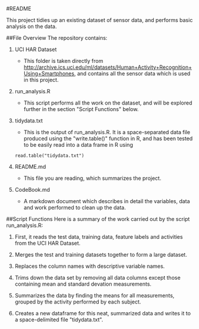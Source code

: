 #README

This project tidies up an existing dataset of sensor data, and performs basic analysis on the data.

##File Overview
The repository contains:

1. UCI HAR Dataset 
	* This folder is taken directly from http://archive.ics.uci.edu/ml/datasets/Human+Activity+Recognition+Using+Smartphones, and contains all the sensor data which is used in this project.

2. run_analysis.R 
	* This script performs all the work on the dataset, and will be explored further in the section "Script Functions" below.

3. tidydata.txt 
	* This is the output of run_analysis.R. It is a space-separated data file produced using the "write.table()" function in R, and has been tested to be easily read into a data frame in R using 
	~~~~
	read.table("tidydata.txt")
	~~~~

4. README.md 
	* This file you are reading, which summarizes the project.

5. CodeBook.md 
	* A markdown document which describes in detail the variables, data and work performed to clean up the data.


##Script Functions
Here is a summary of the work carried out by the script run_analysis.R:
1. First, it reads the test data, training data, feature labels and activities from the UCI HAR Dataset. 

2. Merges the test and training datasets together to form a large dataset.

3. Replaces the column names with descriptive variable names. 

4. Trims down the data set by removing all data columns except those containing mean and standard devation measurements.

5. Summarizes the data by finding the means for all measurements, grouped by the activity performed by each subject. 

6. Creates a new dataframe for this neat, summarized data and writes it to a space-delimited file "tidydata.txt".

